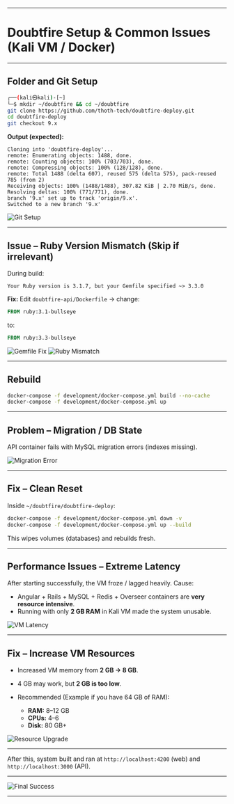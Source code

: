 
---

# Doubtfire Setup & Common Issues (Kali VM / Docker)

---

## Folder and Git Setup

```bash
┌──(kali㉿kali)-[~]
└─$ mkdir ~/doubtfire && cd ~/doubtfire
git clone https://github.com/thoth-tech/doubtfire-deploy.git
cd doubtfire-deploy
git checkout 9.x
```

**Output (expected):**

```
Cloning into 'doubtfire-deploy'...
remote: Enumerating objects: 1488, done.
remote: Counting objects: 100% (703/703), done.
remote: Compressing objects: 100% (128/128), done.
remote: Total 1488 (delta 607), reused 575 (delta 575), pack-reused 785 (from 2)
Receiving objects: 100% (1488/1488), 307.82 KiB | 2.70 MiB/s, done.
Resolving deltas: 100% (771/771), done.
branch '9.x' set up to track 'origin/9.x'.
Switched to a new branch '9.x'
```

![Git Setup](./images/git-setup.png)

---

## Issue – Ruby Version Mismatch (Skip if irrelevant)

During build:

```
Your Ruby version is 3.1.7, but your Gemfile specified ~> 3.3.0
```

**Fix:** Edit `doubtfire-api/Dockerfile` → change:

```dockerfile
FROM ruby:3.1-bullseye
```

to:

```dockerfile
FROM ruby:3.3-bullseye
```

![Gemfile Fix](./images/gemfile-fix.png)
![Ruby Mismatch](./images/ruby-mismatch.png)

---

## Rebuild

```bash
docker-compose -f development/docker-compose.yml build --no-cache
docker-compose -f development/docker-compose.yml up
```

---

## Problem – Migration / DB State

API container fails with MySQL migration errors (indexes missing).

![Migration Error](./images/migration-error.png)

---

## Fix – Clean Reset

Inside `~/doubtfire/doubtfire-deploy`:

```bash
docker-compose -f development/docker-compose.yml down -v
docker-compose -f development/docker-compose.yml up --build
```

This wipes volumes (databases) and rebuilds fresh.

---

## Performance Issues – Extreme Latency

After starting successfully, the VM froze / lagged heavily. Cause:

* Angular + Rails + MySQL + Redis + Overseer containers are **very resource intensive**.
* Running with only **2 GB RAM** in Kali VM made the system unusable.

![VM Latency](./images/vm-latency.png)

---

## Fix – Increase VM Resources

* Increased VM memory from **2 GB → 8 GB**.
* 4 GB may work, but **2 GB is too low**.
* Recommended (Example if you have 64 GB of RAM):

  * **RAM:** 8–12 GB
  * **CPUs:** 4–6
  * **Disk:** 80 GB+

![Resource Upgrade](./images/resource-upgrade.png)

---

After this, system built and ran at `http://localhost:4200` (web) and `http://localhost:3000` (API).

---

![Final Success](./images/final-success.png)

---

